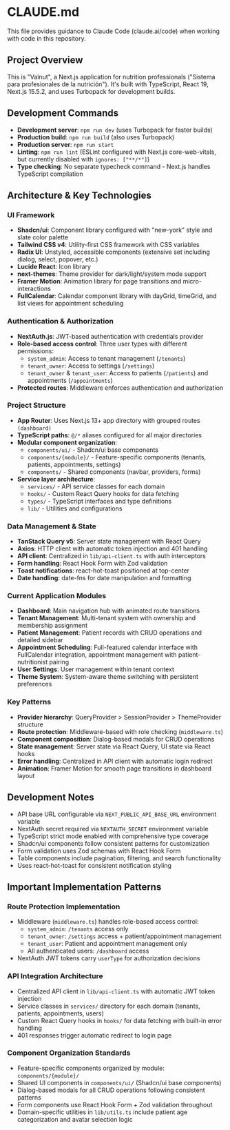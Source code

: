 # CLAUDE.md

This file provides guidance to Claude Code (claude.ai/code) when working with code in this repository.

## Project Overview

This is "Valnut", a Next.js application for nutrition professionals ("Sistema para profesionales de la nutrición"). It's built with TypeScript, React 19, Next.js 15.5.2, and uses Turbopack for development builds.

## Development Commands

- **Development server**: `npm run dev` (uses Turbopack for faster builds)
- **Production build**: `npm run build` (also uses Turbopack)
- **Production server**: `npm run start`
- **Linting**: `npm run lint` (ESLint configured with Next.js core-web-vitals, but currently disabled with `ignores: ["**/*"]`)
- **Type checking**: No separate typecheck command - Next.js handles TypeScript compilation

## Architecture & Key Technologies

### UI Framework
- **Shadcn/ui**: Component library configured with "new-york" style and slate color palette
- **Tailwind CSS v4**: Utility-first CSS framework with CSS variables
- **Radix UI**: Unstyled, accessible components (extensive set including dialog, select, popover, etc.)
- **Lucide React**: Icon library
- **next-themes**: Theme provider for dark/light/system mode support
- **Framer Motion**: Animation library for page transitions and micro-interactions
- **FullCalendar**: Calendar component library with dayGrid, timeGrid, and list views for appointment scheduling

### Authentication & Authorization
- **NextAuth.js**: JWT-based authentication with credentials provider
- **Role-based access control**: Three user types with different permissions:
  - `system_admin`: Access to tenant management (`/tenants`)
  - `tenant_owner`: Access to settings (`/settings`)
  - `tenant_owner` & `tenant_user`: Access to patients (`/patients`) and appointments (`/appointments`)
- **Protected routes**: Middleware enforces authentication and authorization

### Project Structure
- **App Router**: Uses Next.js 13+ app directory with grouped routes `(dashboard)`
- **TypeScript paths**: `@/*` aliases configured for all major directories
- **Modular component organization**:
  - `components/ui/` - Shadcn/ui base components
  - `components/{module}/` - Feature-specific components (tenants, patients, appointments, settings)
  - `components/` - Shared components (navbar, providers, forms)
- **Service layer architecture**:
  - `services/` - API service classes for each domain
  - `hooks/` - Custom React Query hooks for data fetching
  - `types/` - TypeScript interfaces and type definitions
  - `lib/` - Utilities and configurations

### Data Management & State
- **TanStack Query v5**: Server state management with React Query
- **Axios**: HTTP client with automatic token injection and 401 handling
- **API client**: Centralized in `lib/api-client.ts` with auth interceptors
- **Form handling**: React Hook Form with Zod validation
- **Toast notifications**: react-hot-toast positioned at top-center
- **Date handling**: date-fns for date manipulation and formatting

### Current Application Modules
- **Dashboard**: Main navigation hub with animated route transitions
- **Tenant Management**: Multi-tenant system with ownership and membership assignment
- **Patient Management**: Patient records with CRUD operations and detailed sidebar
- **Appointment Scheduling**: Full-featured calendar interface with FullCalendar integration, appointment management with patient-nutritionist pairing
- **User Settings**: User management within tenant context
- **Theme System**: System-aware theme switching with persistent preferences

### Key Patterns
- **Provider hierarchy**: QueryProvider > SessionProvider > ThemeProvider structure
- **Route protection**: Middleware-based with role checking (`middleware.ts`)
- **Component composition**: Dialog-based modals for CRUD operations
- **State management**: Server state via React Query, UI state via React hooks
- **Error handling**: Centralized in API client with automatic login redirect
- **Animation**: Framer Motion for smooth page transitions in dashboard layout

## Development Notes

- API base URL configurable via `NEXT_PUBLIC_API_BASE_URL` environment variable
- NextAuth secret required via `NEXTAUTH_SECRET` environment variable
- TypeScript strict mode enabled with comprehensive type coverage
- Shadcn/ui components follow consistent patterns for customization
- Form validation uses Zod schemas with React Hook Form
- Table components include pagination, filtering, and search functionality
- Uses react-hot-toast for consistent notification styling

## Important Implementation Patterns

### Route Protection Implementation
- Middleware (`middleware.ts`) handles role-based access control:
  - `system_admin`: `/tenants` access only
  - `tenant_owner`: `/settings` access + patient/appointment management
  - `tenant_user`: Patient and appointment management only
  - All authenticated users: `/dashboard` access
- NextAuth JWT tokens carry `userType` for authorization decisions

### API Integration Architecture
- Centralized API client in `lib/api-client.ts` with automatic JWT token injection
- Service classes in `services/` directory for each domain (tenants, patients, appointments, users)
- Custom React Query hooks in `hooks/` for data fetching with built-in error handling
- 401 responses trigger automatic redirect to login page

### Component Organization Standards
- Feature-specific components organized by module: `components/{module}/`
- Shared UI components in `components/ui/` (Shadcn/ui base components)
- Dialog-based modals for all CRUD operations following consistent patterns
- Form components use React Hook Form + Zod validation throughout
- Domain-specific utilities in `lib/utils.ts` include patient age categorization and avatar selection logic